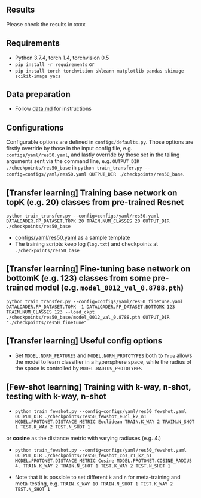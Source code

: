 ## Results
Please check the results in xxxx

## Requirements
* Python 3.7.4, torch 1.4, torchvision 0.5
* `pip install -r requirements`
or
* `pip install torch torchvision sklearn matplotlib pandas skimage scikit-image yacs`

## Data preparation
* Follow [data.md](data.md) for instructions

## Configurations
Configurable options are defined in `configs/defaults.py`. Those options are firstly override by those in the input config file, e.g. `configs/yaml/res50.yaml`, and lastly override by those set in the tailing arguments sent via the command line, e.g. `OUTPUT_DIR ./checkpoints/res50_base` in `python train_transfer.py --config=configs/yaml/res50.yaml OUTPUT_DIR ./checkpoints/res50_base`.

## [Transfer learning] Training base network on topK (e.g. 20) classes from pre-trained Resnet
`python train_transfer.py --config=configs/yaml/res50.yaml DATALOADER.FP_DATASET.TOPK 20 TRAIN.NUM_CLASSES 20 OUTPUT_DIR ./checkpoints/res50_base `
- [configs/yaml/res50.yaml](configs/yaml/res50.yaml) as a sample template
- The training scripts keep log (`log.txt`) and checkpoints at `./checkpoints/res50_base`

## [Transfer learning] Fine-tuning base network on bottomK (e.g. 123) classes from some pre-trained model (e.g. `model_0012_val_0.8788.pth`)
`python train_transfer.py --config=configs/yaml/res50_finetune.yaml DATALOADER.FP_DATASET.TOPK -1 DATALOADER.FP_DATASET.BOTTOMK 123 TRAIN.NUM_CLASSES 123 --load_ckpt ./checkpoints/res50_base/model_0012_val_0.8788.pth OUTPUT_DIR "./checkpoints/res50_finetune"`

## [Transfer learning] Useful config options
* Set `MODEL.NORM_FEATURES` and `MODEL.NORM_PROTOTYPES` both to `True` allows the model to learn classifier in a hypersphere space, while the radius of the space is controlled by `MODEL.RADIUS_PROTOTYPES`

## [Few-shot learning] Training with k-way, n-shot, testing with k-way, n-shot
* `python train_fewshot.py --config=configs/yaml/res50_fewshot.yaml OUTPUT_DIR ./checkpoints/res50_fewshot_eucl_k2_n1 MODEL.PROTONET.DISTANCE_METRIC Euclidean TRAIN.K_WAY 2 TRAIN.N_SHOT 1 TEST.K_WAY 2 TEST.N_SHOT 1`

or **cosine** as the distance metric with varying radiuses (e.g. 4.)

* `python train_fewshot.py --config=configs/yaml/res50_fewshot.yaml OUTPUT_DIR ./checkpoints/res50_fewshot_cos_r1_k2_n1 MODEL.PROTONET.DISTANCE_METRIC Cosine MODEL.PROTONET.COSINE_RADIUS 4. TRAIN.K_WAY 2 TRAIN.N_SHOT 1 TEST.K_WAY 2 TEST.N_SHOT 1`

* Note that it is possible to set different `k` and `n` for meta-training and meta-testing, e.g. `TRAIN.K_WAY 10 TRAIN.N_SHOT 1 TEST.K_WAY 2 TEST.N_SHOT 1`
